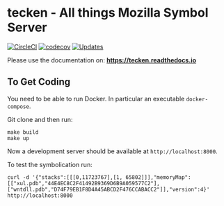 tecken - All things Mozilla Symbol Server
=========================================

[![CircleCI](https://circleci.com/gh/mozilla/tecken.svg?style=svg)](https://circleci.com/gh/mozilla/tecken)
[![codecov](https://codecov.io/gh/mozilla/tecken/branch/master/graph/badge.svg)](https://codecov.io/gh/mozilla/tecken)
[![Updates](https://pyup.io/repos/github/mozilla/tecken/shield.svg)](https://pyup.io/repos/github/mozilla/tecken/)


Please use the documentation on: **https://tecken.readthedocs.io**


To Get Coding
-------------

You need to be able to run Docker. In particular an executable `docker-compose`.

Git clone and then run:

    make build
    make up

Now a development server should be available at `http://localhost:8000`.

To test the symbolication run:

    curl -d '{"stacks":[[[0,11723767],[1, 65802]]],"memoryMap":[["xul.pdb","44E4EC8C2F41492B9369D6B9A059577C2"],["wntdll.pdb","D74F79EB1F8D4A45ABCD2F476CCABACC2"]],"version":4}' http://localhost:8000
